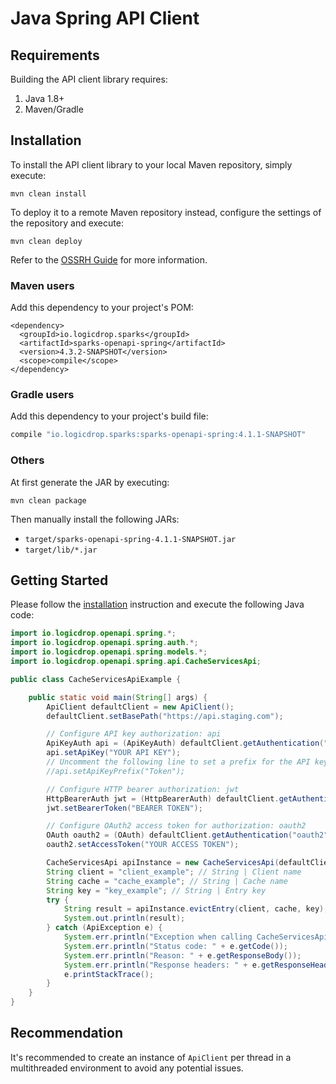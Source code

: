 # Java Spring API Client

## Requirements

Building the API client library requires:

1. Java 1.8+
2. Maven/Gradle

## Installation

To install the API client library to your local Maven repository, simply execute:

```text
mvn clean install
```

To deploy it to a remote Maven repository instead, configure the settings of the repository and execute:

```text
mvn clean deploy
```

Refer to the [OSSRH Guide](http://central.sonatype.org/pages/ossrh-guide.html) for more information.

### Maven users

Add this dependency to your project's POM:

```markup
<dependency>
  <groupId>io.logicdrop.sparks</groupId>
  <artifactId>sparks-openapi-spring</artifactId>
  <version>4.3.2-SNAPSHOT</version>
  <scope>compile</scope>
</dependency>
```

### Gradle users

Add this dependency to your project's build file:

```groovy
compile "io.logicdrop.sparks:sparks-openapi-spring:4.1.1-SNAPSHOT"
```

### Others

At first generate the JAR by executing:

```text
mvn clean package
```

Then manually install the following JARs:

* `target/sparks-openapi-spring-4.1.1-SNAPSHOT.jar`
* `target/lib/*.jar`

## Getting Started

Please follow the [installation]() instruction and execute the following Java code:

```java
import io.logicdrop.openapi.spring.*;
import io.logicdrop.openapi.spring.auth.*;
import io.logicdrop.openapi.spring.models.*;
import io.logicdrop.openapi.spring.api.CacheServicesApi;

public class CacheServicesApiExample {

    public static void main(String[] args) {
        ApiClient defaultClient = new ApiClient();
        defaultClient.setBasePath("https://api.staging.com");

        // Configure API key authorization: api
        ApiKeyAuth api = (ApiKeyAuth) defaultClient.getAuthentication("api");
        api.setApiKey("YOUR API KEY");
        // Uncomment the following line to set a prefix for the API key, e.g. "Token" (defaults to null)
        //api.setApiKeyPrefix("Token");

        // Configure HTTP bearer authorization: jwt
        HttpBearerAuth jwt = (HttpBearerAuth) defaultClient.getAuthentication("jwt");
        jwt.setBearerToken("BEARER TOKEN");

        // Configure OAuth2 access token for authorization: oauth2
        OAuth oauth2 = (OAuth) defaultClient.getAuthentication("oauth2");
        oauth2.setAccessToken("YOUR ACCESS TOKEN");

        CacheServicesApi apiInstance = new CacheServicesApi(defaultClient);
        String client = "client_example"; // String | Client name
        String cache = "cache_example"; // String | Cache name
        String key = "key_example"; // String | Entry key
        try {
            String result = apiInstance.evictEntry(client, cache, key);
            System.out.println(result);
        } catch (ApiException e) {
            System.err.println("Exception when calling CacheServicesApi#evictEntry");
            System.err.println("Status code: " + e.getCode());
            System.err.println("Reason: " + e.getResponseBody());
            System.err.println("Response headers: " + e.getResponseHeaders());
            e.printStackTrace();
        }
    }
}
```

## Recommendation

It's recommended to create an instance of `ApiClient` per thread in a multithreaded environment to avoid any potential issues.

